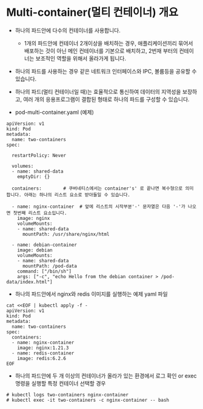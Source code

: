 # Multi-container(멀티 컨테이너) 개요
- 하나의 파드안에 다수의 컨테이너를 사용합니다.
   - 1개의 파드안에 컨테이너 2개이상을 배치하는 경우, 애플리케이션끼리 묶어서 배포하는 것이 아닌
     메인 컨테이너를 기본으로 배치하고, 2번재 부터의 컨테이너는 보조적인 역할을 위해서 올라가게 됩니다.
- 하나의 파드를 사용하는 경우 같은 네트워크 인터페이스와 IPC, 볼륨등을 공유할 수 있습니다.
- 하나의 파드(멀티 컨테이너일 때)는 효율적으로 통신하여 데이터의 지역성을 보장하고, 여러 개의 응용프로그램이
  결합된 형태로 하나의 파드를 구성할 수 있습니다.

- pod-multi-container.yaml (예제)

```
apiVersion: v1
kind: Pod
metadata:
  name: two-containers
spec:

  restartPolicy: Never

  volumes:
  - name: shared-data
    emptyDir: {}
 
  containers:        # 쿠버네티스에서는 container's' 로 끝나면 복수형으로 의미합니다. 아래는 하나의 리스트 요소로 받아들일 수 있습니다.

  - name: nginx-container  # 앞에 리스트의 시작부분'-' 문자열은 다음 '-'가 나오면 첫번째 리스트 요소입니다.
    image: nginx
    volumeMounts:
    - name: shared-data
      mountPath: /usr/share/nginx/html

  - name: debian-container
    image: debian
    volumeMounts:
    - name: shared-data
      mountPath: /pod-data
    command: ["/bin/sh"]
    args: ["-c", "echo Hello from the debian container > /pod-data/index.html"]
``` 

- 하나의 파드안에서 nginx와 redis 이미지를 실행하는 예제 yaml 파일

``` 
cat <<EOF | kubectl apply -f -
apiVersion: v1
kind: Pod
metadata:
  name: two-containers
spec:
  containers:
  - name: nginx-container
    image: nginx:1.21.3
  - name: redis-container
    image: redis:6.2.6
EOF
``` 
    
- 하나의 파드안에 두 개 이상의 컨테이너가 올라가 있는 환경에서 로그 확인 or exec 명령을 실행할 특정 컨테이너 선택할 경우

``` 
# kubectl logs two-containers nginx-container
# kubectl exec -it two-containers -c nginx-container -- bash
``` 
